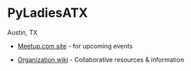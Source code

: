 PyLadiesATX
===========
Austin, TX


* [Meetup.com site](http://www.meetup.com/PyLadies-ATX/) - for upcoming events

* [Organization wiki](https://github.com/pyladiesatx/pyladiesatx/wiki) - Collaborative resources & information
